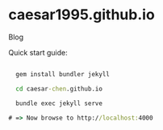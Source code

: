 # caesar1995.github.io
Blog

Quick start guide:

```cmd

  gem install bundler jekyll

  cd caesar-chen.github.io

  bundle exec jekyll serve

# => Now browse to http://localhost:4000
```